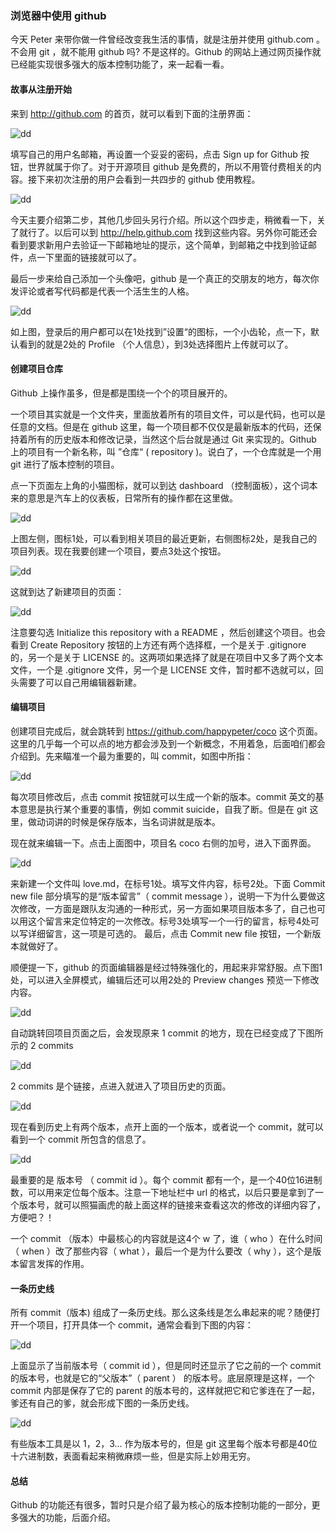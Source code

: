 ### 浏览器中使用 github

今天 Peter 来带你做一件曾经改变我生活的事情，就是注册并使用 github.com 。不会用 git ，就不能用 github 吗? 不是这样的。Github 的网站上通过网页操作就已经能实现很多强大的版本控制功能了，来一起看一看。

#### 故事从注册开始

来到 http://github.com 的首页，就可以看到下面的注册界面：

![dd](http://o86bpj665.bkt.clouddn.com/gitbeijing/signup.png)

填写自己的用户名邮箱，再设置一个妥妥的密码，点击 Sign up for Github 按钮，世界就属于你了。对于开源项目 github 是免费的，所以不用管付费相关的内容。接下来初次注册的用户会看到一共四步的 github 使用教程。

![dd](http://o86bpj665.bkt.clouddn.com/gitbeijing/help4steps.png)

今天主要介绍第二步，其他几步回头另行介绍。所以这个四步走，稍微看一下，关了就行了。以后可以到 http://help.github.com 找到这些内容。另外你可能还会看到要求新用户去验证一下邮箱地址的提示，这个简单，到邮箱之中找到验证邮件，点一下里面的链接就可以了。

最后一步来给自己添加一个头像吧，github 是一个真正的交朋友的地方，每次你发评论或者写代码都是代表一个活生生的人格。

![dd](http://o86bpj665.bkt.clouddn.com/gitbeijing/set_avatar.png)

如上图，登录后的用户都可以在1处找到”设置“的图标，一个小齿轮，点一下，默认看到的就是2处的 Profile （个人信息），到3处选择图片上传就可以了。

#### 创建项目仓库

Github 上操作虽多，但是都是围绕一个个的项目展开的。

一个项目其实就是一个文件夹，里面放着所有的项目文件，可以是代码，也可以是任意的文档。但是在 github 这里，每一个项目都不仅仅是最新版本的代码，还保持着所有的历史版本和修改记录，当然这个后台就是通过 Git 来实现的。Github 上的项目有一个新名称，叫 ”仓库“ ( repository )。说白了，一个仓库就是一个用 git 进行了版本控制的项目。

点一下页面左上角的小猫图标，就可以到达 dashboard （控制面板），这个词本来的意思是汽车上的仪表板，日常所有的操作都在这里做。

![dd](http://o86bpj665.bkt.clouddn.com/gitbeijing/dashboard.png)

上图左侧，图标1处，可以看到相关项目的最近更新，右侧图标2处，是我自己的项目列表。现在我要创建一个项目，要点3处这个按钮。

![dd](http://o86bpj665.bkt.clouddn.com/gitbeijing/github_dashboard.png)

这就到达了新建项目的页面：

![dd](http://o86bpj665.bkt.clouddn.com/gitbeijing/new_project.png)

注意要勾选 Initialize this repository with a README ，然后创建这个项目。也会看到 Create Repository 按钮的上方还有两个选择框，一个是关于 .gitignore 的，另一个是关于 LICENSE 的。这两项如果选择了就是在项目中又多了两个文本文件，一个是 .gitignore 文件，另一个是 LICENSE 文件，暂时都不选就可以，回头需要了可以自己用编辑器新建。

#### 编辑项目

创建项目完成后，就会跳转到 https://github.com/happypeter/coco 这个页面。这里的几乎每一个可以点的地方都会涉及到一个新概念，不用着急，后面咱们都会介绍到。先来瞄准一个最为重要的，叫 commit，如图中所指：

![dd](http://o86bpj665.bkt.clouddn.com/gitbeijing/show_commit.png)

每次项目修改后，点击 commit 按钮就可以生成一个新的版本。commit 英文的基本意思是执行某个重要的事情，例如 commit suicide，自我了断。但是在 git 这里，做动词讲的时候是保存版本，当名词讲就是版本。

现在就来编辑一下。点击上面图中，项目名 coco 右侧的加号，进入下面界面。

![dd](http://o86bpj665.bkt.clouddn.com/gitbeijing/add_new_file.png)

来新建一个文件叫 love.md，在标号1处。填写文件内容，标号2处。下面 Commit new file 部分填写的是“版本留言”（ commit message ），说明一下为什么要做这次修改，一方面是跟队友沟通的一种形式，另一方面如果项目版本多了，自己也可以用这个留言来定位特定的一次修改。标号3处填写一个一行的留言，标号4处可以写详细留言，这一项是可选的。 最后，点击 Commit new file 按钮，一个新版本就做好了。

顺便提一下，github 的页面编辑器是经过特殊强化的，用起来非常舒服。点下图1处，可以进入全屏模式，编辑后还可以用2处的 Preview changes 预览一下修改内容。

![dd](http://o86bpj665.bkt.clouddn.com/gitbeijing/github_editor.png)

自动跳转回项目页面之后，会发现原来 1 commit 的地方，现在已经变成了下图所示的 2 commits

![dd](http://o86bpj665.bkt.clouddn.com/gitbeijing/2_commits.png)

2 commits 是个链接，点进入就进入了项目历史的页面。

![dd](http://o86bpj665.bkt.clouddn.com/gitbeijing/history_view.png)

现在看到历史上有两个版本，点开上面的一个版本，或者说一个 commit，就可以看到一个 commit 所包含的信息了。

![dd](http://o86bpj665.bkt.clouddn.com/gitbeijing/4w_commit.png)

最重要的是 版本号 （ commit id ）。每个 commit 都有一个，是一个40位16进制数，可以用来定位每个版本。注意一下地址栏中 url 的格式，以后只要是拿到了一个版本号，就可以照猫画虎的敲上面这样的链接来查看这次的修改的详细内容了，方便吧？！

一个 commit （版本）中最核心的内容就是这4个 w 了，谁（ who ）在什么时间（ when ）改了那些内容（ what ），最后一个是为什么要改（ why ），这个是版本留言发挥的作用。

#### 一条历史线

所有 commit（版本) 组成了一条历史线。那么这条线是怎么串起来的呢？随便打开一个项目，打开具体一个 commit，通常会看到下图的内容：

![dd](http://o86bpj665.bkt.clouddn.com/gitbeijing/parent.png)

上面显示了当前版本号（ commit id ），但是同时还显示了它之前的一个 commit 的版本号，也就是它的“父版本”（ parent ） 的版本号。底层原理是这样，一个 commit 内部是保存了它的 parent 的版本号的，这样就把它和它爹连在了一起，爹还有自己的爹，就会形成下图的一条历史线。

![dd](http://o86bpj665.bkt.clouddn.com/gitbeijing/history_line.png)

有些版本工具是以 1，2，3... 作为版本号的，但是 git 这里每个版本号都是40位十六进制数，表面看起来稍微麻烦一些，但是实际上妙用无穷。

#### 总结

Github 的功能还有很多，暂时只是介绍了最为核心的版本控制功能的一部分，更多强大的功能，后面介绍。
